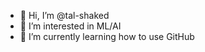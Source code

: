 - 👋 Hi, I’m @tal-shaked
- 👀 I’m interested in ML/AI
- 🌱 I’m currently learning how to use GitHub

<!---
tal-shaked/tal-shaked is a ✨ special ✨ repository because its `README.md` (this file) appears on your GitHub profile.
You can click the Preview link to take a look at your changes.
--->
